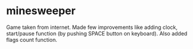 # minesweeper
Game taken from internet. Made few improvements like adding clock, start/pause function (by pushing SPACE button on keyboard). Also added flags count function.
